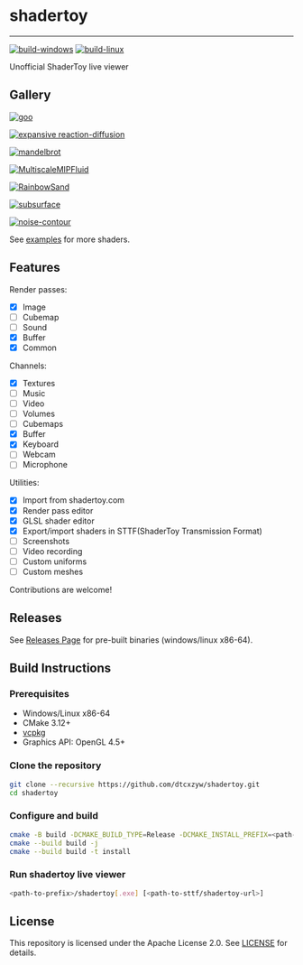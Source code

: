 # shadertoy
---

[![build-windows](https://github.com/dtcxzyw/shadertoy/actions/workflows/build-windows.yml/badge.svg)](https://github.com/dtcxzyw/shadertoy/actions/workflows/build-windows.yml)
[![build-linux](https://github.com/dtcxzyw/shadertoy/actions/workflows/build-linux.yml/badge.svg)](https://github.com/dtcxzyw/shadertoy/actions/workflows/build-linux.yml)

Unofficial ShaderToy live viewer

## Gallery

[![goo](https://user-images.githubusercontent.com/15650457/236786522-80c10c46-f3b0-46f3-88ef-abbe39c3cd5f.png)](https://www.shadertoy.com/view/lllBDM)


[![expansive reaction-diffusion](https://user-images.githubusercontent.com/15650457/236787527-b26fa835-1d36-4dc6-be59-6d508e898e04.png)](https://www.shadertoy.com/view/4dcGW2)


[![mandelbrot](https://user-images.githubusercontent.com/15650457/236788040-2411c757-7c51-407a-869f-5c6709bf5e5d.png)](https://www.shadertoy.com/view/lsX3W4)

[![MultiscaleMIPFluid](https://user-images.githubusercontent.com/15650457/236790106-5ebeb8a2-0c16-4cbd-a7cf-d8bbb21ad613.png)](https://www.shadertoy.com/view/tsKXR3)

[![RainbowSand](https://user-images.githubusercontent.com/15650457/236790355-c20303e1-7abd-4d42-9088-2133a0e756fa.png)](https://www.shadertoy.com/view/stdyRr)

[![subsurface](https://user-images.githubusercontent.com/15650457/236790664-3defcade-c5b4-4f9c-9f21-0a1b67b72536.png)](https://www.shadertoy.com/view/dltGWl)

[![noise-contour](https://user-images.githubusercontent.com/15650457/236791146-b3b9cdff-6754-42ae-83c3-d69ef2ea9387.png)](https://www.shadertoy.com/view/MscSzf)

See [examples](examples) for more shaders.


## Features

Render passes:

+ [x] Image
+ [ ] Cubemap
+ [ ] Sound
+ [x] Buffer
+ [x] Common 

Channels:
+ [x] Textures
+ [ ] Music
+ [ ] Video
+ [ ] Volumes
+ [ ] Cubemaps
+ [x] Buffer
+ [x] Keyboard
+ [ ] Webcam
+ [ ] Microphone

Utilities:

+ [x] Import from shadertoy.com
+ [x] Render pass editor
+ [x] GLSL shader editor
+ [x] Export/import shaders in STTF(ShaderToy Transmission Format)
+ [ ] Screenshots
+ [ ] Video recording
+ [ ] Custom uniforms
+ [ ] Custom meshes

Contributions are welcome!

## Releases
See [Releases Page](https://github.com/dtcxzyw/shadertoy/releases) for pre-built binaries (windows/linux x86-64).

## Build Instructions

### Prerequisites
+ Windows/Linux x86-64
+ CMake 3.12+
+ [vcpkg](https://github.com/microsoft/vcpkg)
+ Graphics API: OpenGL 4.5+

### Clone the repository
```bash
git clone --recursive https://github.com/dtcxzyw/shadertoy.git
cd shadertoy
```

### Configure and build
```bash
cmake -B build -DCMAKE_BUILD_TYPE=Release -DCMAKE_INSTALL_PREFIX=<path-to-prefix> -DCMAKE_TOOLCHAIN_FILE=<path-to-vcpkg>/scripts/buildsystems/vcpkg.cmake
cmake --build build -j
cmake --build build -t install
```

### Run shadertoy live viewer
```bash
<path-to-prefix>/shadertoy[.exe] [<path-to-sttf/shadertoy-url>]
```

## License
This repository is licensed under the Apache License 2.0. See [LICENSE](LICENSE) for details.
